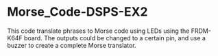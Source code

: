 # Morse_Code-DSPS-EX2

This code translate phrases to Morse code using LEDs using the FRDM-K64F board.
The outputs could be changed to a certain pin, and use a buzzer to create a complete Morse translator.
